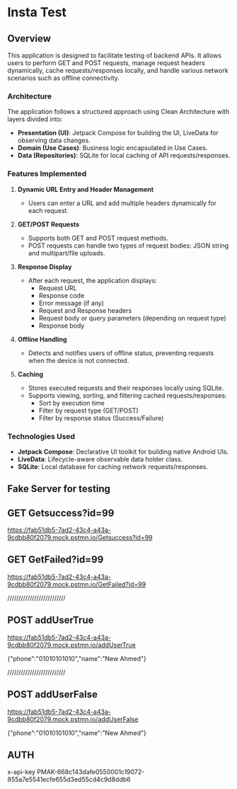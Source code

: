 # Insta Test

## Overview

This application is designed to facilitate testing of backend APIs. It allows users to perform GET and POST requests, manage request headers dynamically, cache requests/responses locally, and handle various network scenarios such as offline connectivity.

### Architecture

The application follows a structured approach using Clean Architecture with layers divided into:

- **Presentation (UI)**: Jetpack Compose for building the UI, LiveData for observing data changes.
- **Domain (Use Cases)**: Business logic encapsulated in Use Cases.
- **Data (Repositories)**: SQLite for local caching of API requests/responses.

### Features Implemented

1. **Dynamic URL Entry and Header Management**
    - Users can enter a URL and add multiple headers dynamically for each request.

2. **GET/POST Requests**
    - Supports both GET and POST request methods.
    - POST requests can handle two types of request bodies: JSON string and multipart/file uploads.

3. **Response Display**
    - After each request, the application displays:
        - Request URL
        - Response code
        - Error message (if any)
        - Request and Response headers
        - Request body or query parameters (depending on request type)
        - Response body

4. **Offline Handling**
    - Detects and notifies users of offline status, preventing requests when the device is not connected.

5. **Caching**
    - Stores executed requests and their responses locally using SQLite.
    - Supports viewing, sorting, and filtering cached requests/responses:
        - Sort by execution time
        - Filter by request type (GET/POST)
        - Filter by response status (Success/Failure)

### Technologies Used

- **Jetpack Compose**: Declarative UI toolkit for building native Android UIs.
- **LiveData**: Lifecycle-aware observable data holder class.
- **SQLite**: Local database for caching network requests/responses.
## Fake Server for testing
## GET Getsuccess?id=99
https://fab51db5-7ad2-43c4-a43a-9cdbb80f2079.mock.pstmn.io/Getsuccess?id=99

## GET GetFailed?id=99
https://fab51db5-7ad2-43c4-a43a-9cdbb80f2079.mock.pstmn.io/GetFailed?id=99

//////////////////////////
## POST addUserTrue
https://fab51db5-7ad2-43c4-a43a-9cdbb80f2079.mock.pstmn.io/addUserTrue

{"phone":"01010101010","name":"New Ahmed"}

//////////////////////////
## POST addUserFalse
https://fab51db5-7ad2-43c4-a43a-9cdbb80f2079.mock.pstmn.io/addUserFalse

{"phone":"01010101010","name":"New Ahmed"}

## AUTH
x-api-key
PMAK-668c143dafe0550001c19072-855a7e5541ecfe655d3ed55cd4c9d8ddb6
